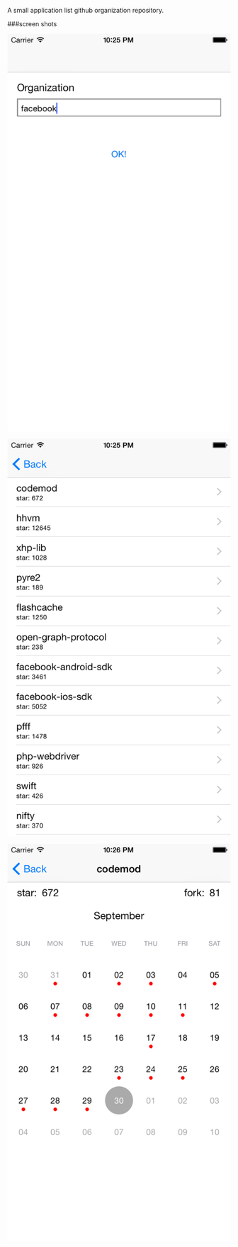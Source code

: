A small application list github organization repository.

###screen shots

![1](https://github.com/jhihguan/OrgRepoTest/blob/master/Screen/screen1.png)

![2](https://github.com/jhihguan/OrgRepoTest/blob/master/Screen/screen2.png)

![3](https://github.com/jhihguan/OrgRepoTest/blob/master/Screen/screen3.png)